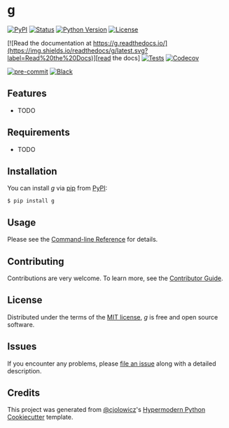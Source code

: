 # g

[![PyPI](https://img.shields.io/pypi/v/g.svg)][pypi status]
[![Status](https://img.shields.io/pypi/status/g.svg)][pypi status]
[![Python Version](https://img.shields.io/pypi/pyversions/g)][pypi status]
[![License](https://img.shields.io/pypi/l/g)][license]

[![Read the documentation at https://g.readthedocs.io/](https://img.shields.io/readthedocs/g/latest.svg?label=Read%20the%20Docs)][read the docs]
[![Tests](https://github.com/SurenNihalani/g/workflows/Tests/badge.svg)][tests]
[![Codecov](https://codecov.io/gh/SurenNihalani/g/branch/main/graph/badge.svg)][codecov]

[![pre-commit](https://img.shields.io/badge/pre--commit-enabled-brightgreen?logo=pre-commit&logoColor=white)][pre-commit]
[![Black](https://img.shields.io/badge/code%20style-black-000000.svg)][black]

[pypi status]: https://pypi.org/project/g/
[read the docs]: https://g.readthedocs.io/
[tests]: https://github.com/SurenNihalani/g/actions?workflow=Tests
[codecov]: https://app.codecov.io/gh/SurenNihalani/g
[pre-commit]: https://github.com/pre-commit/pre-commit
[black]: https://github.com/psf/black

## Features

- TODO

## Requirements

- TODO

## Installation

You can install _g_ via [pip] from [PyPI]:

```console
$ pip install g
```

## Usage

Please see the [Command-line Reference] for details.

## Contributing

Contributions are very welcome.
To learn more, see the [Contributor Guide].

## License

Distributed under the terms of the [MIT license][license],
_g_ is free and open source software.

## Issues

If you encounter any problems,
please [file an issue] along with a detailed description.

## Credits

This project was generated from [@cjolowicz]'s [Hypermodern Python Cookiecutter] template.

[@cjolowicz]: https://github.com/cjolowicz
[pypi]: https://pypi.org/
[hypermodern python cookiecutter]: https://github.com/cjolowicz/cookiecutter-hypermodern-python
[file an issue]: https://github.com/SurenNihalani/g/issues
[pip]: https://pip.pypa.io/

<!-- github-only -->

[license]: https://github.com/SurenNihalani/g/blob/main/LICENSE
[contributor guide]: https://github.com/SurenNihalani/g/blob/main/CONTRIBUTING.md
[command-line reference]: https://g.readthedocs.io/en/latest/usage.html
